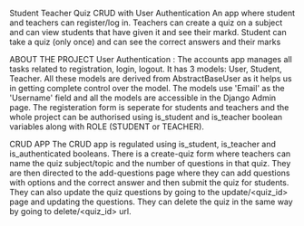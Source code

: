 Student Teacher Quiz CRUD with User Authentication
An app where student and teachers can register/log in. Teachers can create a quiz on a subject and can view students that have given it and see their markd. Student can take a quiz (only once) and can see the correct answers and their marks

ABOUT THE PROJECT
User Authentication :
The accounts app manages all tasks related to registration, login, logout. It has 3 models: User, Student, Teacher. All these models are derived from AbstractBaseUser as it helps us in getting complete control over the model. The models use 'Email' as the 'Username' field and all the models are accessible in the Django Admin page. The registeration form is seperate for students and teachers and the whole project can be authorised using is_student and is_teacher boolean variables along with ROLE (STUDENT or TEACHER). 

CRUD APP
The CRUD app is regulated using is_student, is_teacher and is_authenticated booleans. There is a create-quiz form where teachers can name the quiz subject/topic and the number of questions in that quiz. They are then directed to the add-questions page where they can add questions with options and the correct answer and then submit the quiz for students. They can also update the quiz questions by going to the update/<quiz_id> page and updating the questions. They can delete the quiz in the same way by going to delete/<quiz_id> url.
